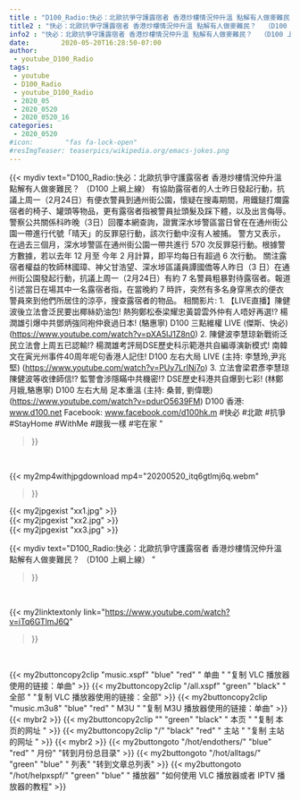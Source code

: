 ```yaml
---
title : "D100_Radio:快必：北歐抗爭守護露宿者 香港炒樓情況仲升溫 點解有人做麥難民？  （D100 上綱上線） "
title2 : "快必：北歐抗爭守護露宿者 香港炒樓情況仲升溫 點解有人做麥難民？  （D100 上綱上線） "
info2 : "快必：北歐抗爭守護露宿者 香港炒樓情況仲升溫 點解有人做麥難民？  （D100 上綱上線）  有協助露宿者的人士昨日發起行動，抗議上周一（2月24日）有便衣警員到通州街公園，懷疑在搜毒期間，用鐵鎚打爛露宿者的椅子、罐頭等物品，更有露宿者指被警員扯頭髮及踩下體，以及出言侮辱。警察公共關係科昨晚（3日）回覆本網查詢，證實深水埗警區當日曾在在通州街公園一帶進行代號「晴天」的反罪惡行動，該次行動中沒有人被捕。  警方又表示，在過去三個月，深水埗警區在通州街公園一帶共進行 570 次反罪惡行動。根據警方數據，若以去年 12 月至 今年 2 月計算，即平均每日有超過 6 次行動。  關注露宿者權益的牧師林國璋、神父甘浩望、深水埗區議員譚國僑等人昨日（3 日）在通州街公園發起行動，抗議上周一（2月24日）有約 7 名警員粗暴對待露宿者。報道引述當日在場其中一名露宿者指，在當晚約 7 時許，突然有多名身穿黑衣的便衣警員來到他們所居住的涼亭，搜查露宿者的物品。  相關影片: 1. 【LIVE直播】陳健波後立法會泛民要出椰絲奶油包! 熱狗鄭松泰梁耀忠黃碧雲外仲有人唔好再選!? 楊潤雄引爆中共鄧炳強同袍仲衰過日本!  (駱惠寧) D100 三點維權 LIVE (傑斯、快必) (https://www.youtube.com/watch?v=pXA5lJ1Z8n0) 2. 陳健波李慧琼新戰術泛民立法會上周五已認輸!? 楊潤雄考評局DSE歷史科示範港共自編導演新模式! 南韓文在寅光州事件40周年呢句香港人記住!  D100 左右大局 LIVE  (主持: 李慧玲,尹兆堅) (https://www.youtube.com/watch?v=PUy7LrINj7o) 3. 立法會梁君彥李慧琼陳健波等收律師信!? 監警會涉隱瞞中共機密!? DSE歷史科港共自爆到七彩! (林鄭月娥,駱惠寧) D100 左右大局 足本重溫 (主持: 桑普, 劉偉聰) (https://www.youtube.com/watch?v=pdurO5639FM)  D100 香港: www.d100.net Facebook: www.facebook.com/d100hk.m  #快必 #北歐 #抗爭 #StayHome #WithMe #跟我一樣 #宅在家 "
date:        2020-05-20T16:28:50-07:00
author:
 - youtube_D100_Radio
tags:
 - youtube
 - D100_Radio
 - youtube_D100_Radio
 - 2020_05
 - 2020_0520
 - 2020_0520_16
categories:
 - 2020_0520
#icon:        "fas fa-lock-open"
#resImgTeaser: teaserpics/wikipedia.org/emacs-jokes.png
---
```


{{< mydiv text="D100_Radio:快必：北歐抗爭守護露宿者 香港炒樓情況仲升溫 點解有人做麥難民？  （D100 上綱上線）  有協助露宿者的人士昨日發起行動，抗議上周一（2月24日）有便衣警員到通州街公園，懷疑在搜毒期間，用鐵鎚打爛露宿者的椅子、罐頭等物品，更有露宿者指被警員扯頭髮及踩下體，以及出言侮辱。警察公共關係科昨晚（3日）回覆本網查詢，證實深水埗警區當日曾在在通州街公園一帶進行代號「晴天」的反罪惡行動，該次行動中沒有人被捕。  警方又表示，在過去三個月，深水埗警區在通州街公園一帶共進行 570 次反罪惡行動。根據警方數據，若以去年 12 月至 今年 2 月計算，即平均每日有超過 6 次行動。  關注露宿者權益的牧師林國璋、神父甘浩望、深水埗區議員譚國僑等人昨日（3 日）在通州街公園發起行動，抗議上周一（2月24日）有約 7 名警員粗暴對待露宿者。報道引述當日在場其中一名露宿者指，在當晚約 7 時許，突然有多名身穿黑衣的便衣警員來到他們所居住的涼亭，搜查露宿者的物品。  相關影片: 1. 【LIVE直播】陳健波後立法會泛民要出椰絲奶油包! 熱狗鄭松泰梁耀忠黃碧雲外仲有人唔好再選!? 楊潤雄引爆中共鄧炳強同袍仲衰過日本!  (駱惠寧) D100 三點維權 LIVE (傑斯、快必) (https://www.youtube.com/watch?v=pXA5lJ1Z8n0) 2. 陳健波李慧琼新戰術泛民立法會上周五已認輸!? 楊潤雄考評局DSE歷史科示範港共自編導演新模式! 南韓文在寅光州事件40周年呢句香港人記住!  D100 左右大局 LIVE  (主持: 李慧玲,尹兆堅) (https://www.youtube.com/watch?v=PUy7LrINj7o) 3. 立法會梁君彥李慧琼陳健波等收律師信!? 監警會涉隱瞞中共機密!? DSE歷史科港共自爆到七彩! (林鄭月娥,駱惠寧) D100 左右大局 足本重溫 (主持: 桑普, 劉偉聰) (https://www.youtube.com/watch?v=pdurO5639FM)  D100 香港: www.d100.net Facebook: www.facebook.com/d100hk.m  #快必 #北歐 #抗爭 #StayHome #WithMe #跟我一樣 #宅在家 "
>}}
<br>


{{< my2mp4withjpgdownload mp4="20200520_itq6gtlmj6q.webm"
>}}

{{< my2jpgexist "xx1.jpg" >}}<br>
{{< my2jpgexist "xx2.jpg" >}}<br>
{{< my2jpgexist "xx3.jpg" >}}<br>



{{< mydiv text="D100_Radio:快必：北歐抗爭守護露宿者 香港炒樓情況仲升溫 點解有人做麥難民？  （D100 上綱上線） "
>}}
<br>

{{< my2linktextonly link="https://www.youtube.com/watch?v=iTq6GTlmJ6Q"
>}}


<br>

{{< my2buttoncopy2clip "music.xspf"        "blue"   "red"    " 单曲 "  "复制 VLC 播放器使用的链接：单曲" >}} {{< my2buttoncopy2clip "/all.xspf"         "green"  "black"  " 全部 "  "复制 VLC 播放器使用的链接：全部" >}} {{< my2buttoncopy2clip "music.m3u8"        "blue"   "red"    " M3U  "    "复制 M3U 播放器使用的链接：单曲" >}} {{< mybr2 >}} {{< my2buttoncopy2clip ""                  "green"  "black"  " 本页 "    "复制 本页的网址 " >}} {{< my2buttoncopy2clip "/"                 "black"  "red"    " 主站 "    "复制 主站的网址 " >}} {{< mybr2 >}} {{< my2buttongoto      "/hot/endothers/"   "blue"   "red"    " 月份"   "转到月份总目录" >}} {{< my2buttongoto      "/hot/alltags/"     "green"  "blue"   " 列表"   "转到文章总列表" >}} {{< my2buttongoto      "/hot/helpxspf/"    "green"  "blue"   " 播放器" "如何使用 VLC 播放器或者 IPTV 播放器的教程" >}} 
